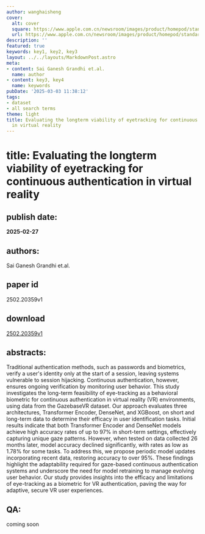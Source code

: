 ```yaml
---
author: wanghaisheng
cover:
  alt: cover
  square: https://www.apple.com.cn/newsroom/images/product/homepod/standard/Apple-HomePod-hero-230118_big.jpg.large_2x.jpg
  url: https://www.apple.com.cn/newsroom/images/product/homepod/standard/Apple-HomePod-hero-230118_big.jpg.large_2x.jpg
description: ''
featured: true
keywords: key1, key2, key3
layout: ../../layouts/MarkdownPost.astro
meta:
- content: Sai Ganesh Grandhi et.al.
  name: author
- content: key3, key4
  name: keywords
pubDate: '2025-03-03 11:38:12'
tags:
- dataset
- all search terms
theme: light
title: Evaluating the longterm viability of eyetracking for continuous authentication
  in virtual reality
---
```


# title: Evaluating the longterm viability of eyetracking for continuous authentication in virtual reality 
## publish date: 
**2025-02-27** 
## authors: 
  Sai Ganesh Grandhi et.al. 
## paper id
2502.20359v1
## download
[2502.20359v1](http://arxiv.org/abs/2502.20359v1)
## abstracts:
Traditional authentication methods, such as passwords and biometrics, verify a user's identity only at the start of a session, leaving systems vulnerable to session hijacking. Continuous authentication, however, ensures ongoing verification by monitoring user behavior. This study investigates the long-term feasibility of eye-tracking as a behavioral biometric for continuous authentication in virtual reality (VR) environments, using data from the GazebaseVR dataset. Our approach evaluates three architectures, Transformer Encoder, DenseNet, and XGBoost, on short and long-term data to determine their efficacy in user identification tasks. Initial results indicate that both Transformer Encoder and DenseNet models achieve high accuracy rates of up to 97% in short-term settings, effectively capturing unique gaze patterns. However, when tested on data collected 26 months later, model accuracy declined significantly, with rates as low as 1.78% for some tasks. To address this, we propose periodic model updates incorporating recent data, restoring accuracy to over 95%. These findings highlight the adaptability required for gaze-based continuous authentication systems and underscore the need for model retraining to manage evolving user behavior. Our study provides insights into the efficacy and limitations of eye-tracking as a biometric for VR authentication, paving the way for adaptive, secure VR user experiences.
## QA:
coming soon
